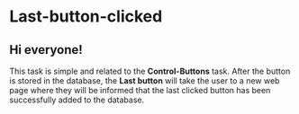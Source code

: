 # Last-button-clicked
## Hi everyone!
This task is simple and related to the **Control-Buttons** task. After the button is stored in the database, the **Last button** will take the user to a new web page where they will be informed that the last clicked button has been successfully added to the database.
